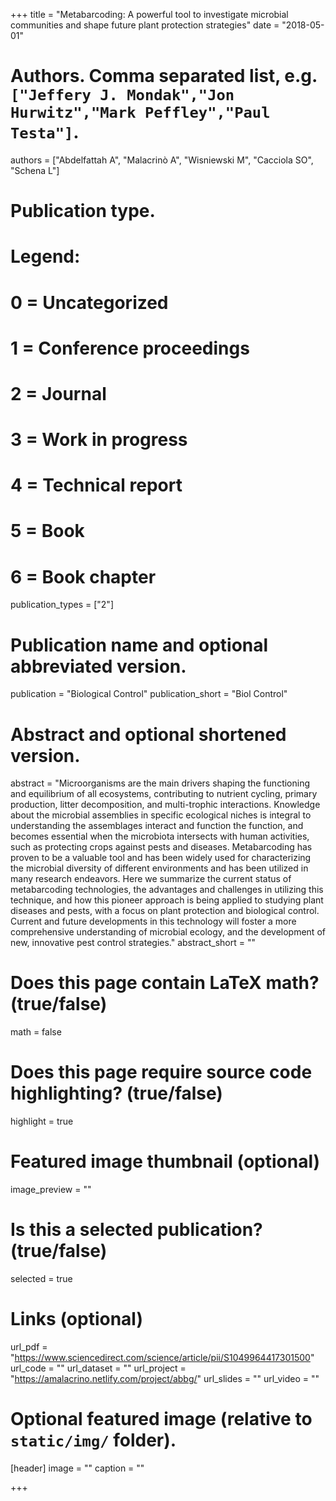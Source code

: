 +++
title = "Metabarcoding: A powerful tool to investigate microbial communities and shape future plant protection strategies"
date = "2018-05-01"

# Authors. Comma separated list, e.g. `["Jeffery J. Mondak","Jon Hurwitz","Mark Peffley","Paul Testa"]`.
authors = ["Abdelfattah A", "Malacrinò A", "Wisniewski M", "Cacciola SO", "Schena L"]

# Publication type.
# Legend:
# 0 = Uncategorized
# 1 = Conference proceedings
# 2 = Journal
# 3 = Work in progress
# 4 = Technical report
# 5 = Book
# 6 = Book chapter
publication_types = ["2"]

# Publication name and optional abbreviated version.
publication = "Biological Control"
publication_short = "Biol Control"

# Abstract and optional shortened version.
abstract = "Microorganisms are the main drivers shaping the functioning and equilibrium of all ecosystems, contributing to nutrient cycling, primary production, litter decomposition, and multi-trophic interactions. Knowledge about the microbial assemblies in specific ecological niches is integral to understanding the assemblages interact and function the function, and becomes essential when the microbiota intersects with human activities, such as protecting crops against pests and diseases. Metabarcoding has proven to be a valuable tool and has been widely used for characterizing the microbial diversity of different environments and has been utilized in many research endeavors. Here we summarize the current status of metabarcoding technologies, the advantages and challenges in utilizing this technique, and how this pioneer approach is being applied to studying plant diseases and pests, with a focus on plant protection and biological control. Current and future developments in this technology will foster a more comprehensive understanding of microbial ecology, and the development of new, innovative pest control strategies."
abstract_short = ""

# Does this page contain LaTeX math? (true/false)
math = false

# Does this page require source code highlighting? (true/false)
highlight = true

# Featured image thumbnail (optional)
image_preview = ""

# Is this a selected publication? (true/false)
selected = true

# Links (optional)
url_pdf = "https://www.sciencedirect.com/science/article/pii/S1049964417301500"
url_code = ""
url_dataset = ""
url_project = "https://amalacrino.netlify.com/project/abbg/"
url_slides = ""
url_video = ""

# Optional featured image (relative to `static/img/` folder).
[header]
image = ""
caption = ""

+++
